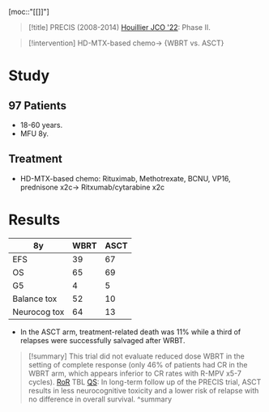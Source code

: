 [moc::"[[]]"]
>[!title]
> PRECIS (2008-2014) [Houillier JCO '22](https://ascopubs.org/doi/10.1200/JCO.22.00491): Phase II.

>[!intervention]
> HD-MTX-based chemo→ {WBRT vs. ASCT}

# Study
## 97 Patients
- 18-60 years.
- MFU 8y.

## Treatment
- HD-MTX-based chemo: Rituximab, Methotrexate, BCNU, VP16, prednisone x2c→ Ritxumab/cytarabine x2c

# Results

| 8y           | WBRT | ASCT |
| ------------ | ---- | ---- |
| EFS          | 39   | 67   |
| OS           | 65   | 69   |
| G5           | 4    | 5    |
| Balance tox  | 52   | 10   |
| Neurocog tox | 64   | 13     |

- In the ASCT arm, treatment-related death was 11% while a third of relapses were successfully salvaged after WRBT.

>[!summary]
> This trial did not evaluate reduced dose WBRT in the setting of complete response (only 46% of patients had CR in the WBRT arm, which appears inferior to CR rates with R-MPV x5-7 cycles). [RoR](https://docs.google.com/document/d/1gKy2Hpx7FxInjOpKIBkTFJWpqhJ3I-gSXz9eRwq-NSY/edit#bookmark=kix.h2nxzvb803w7)
TBL [QS](http://www.quadshotnews.blogspot.com/2022/07/precisely.html): In long-term follow up of the PRECIS trial, ASCT results in less neurocognitive toxicity and a lower risk of relapse with no difference in overall survival.
>^summary
